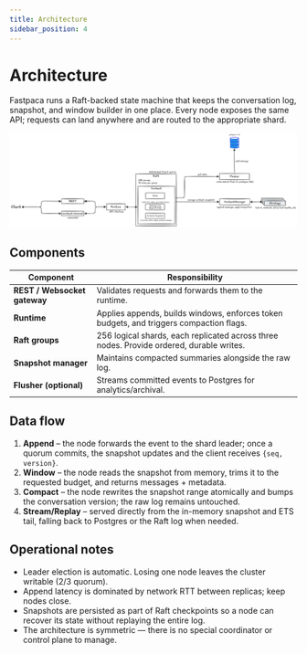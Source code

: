 ```yaml
---
title: Architecture
sidebar_position: 4
---
```


# Architecture

Fastpaca runs a Raft-backed state machine that keeps the conversation log, snapshot, and window builder in one place.  Every node exposes the same API; requests can land anywhere and are routed to the appropriate shard.

![Fastpaca Architecture](./img/architecture.png)

## Components

| Component | Responsibility |
| --- | --- |
| **REST / Websocket gateway** | Validates requests and forwards them to the runtime. |
| **Runtime** | Applies appends, builds windows, enforces token budgets, and triggers compaction flags. |
| **Raft groups** | 256 logical shards, each replicated across three nodes.  Provide ordered, durable writes. |
| **Snapshot manager** | Maintains compacted summaries alongside the raw log. |
| **Flusher (optional)** | Streams committed events to Postgres for analytics/archival. |

## Data flow

1. **Append** – the node forwards the event to the shard leader; once a quorum commits, the snapshot updates and the client receives `{seq, version}`.  
2. **Window** – the node reads the snapshot from memory, trims it to the requested budget, and returns messages + metadata.  
3. **Compact** – the node rewrites the snapshot range atomically and bumps the conversation version; the raw log remains untouched.  
4. **Stream/Replay** – served directly from the in-memory snapshot and ETS tail, falling back to Postgres or the Raft log when needed.

## Operational notes

- Leader election is automatic.  Losing one node leaves the cluster writable (2/3 quorum).  
- Append latency is dominated by network RTT between replicas; keep nodes close.  
- Snapshots are persisted as part of Raft checkpoints so a node can recover its state without replaying the entire log.  
- The architecture is symmetric — there is no special coordinator or control plane to manage.
